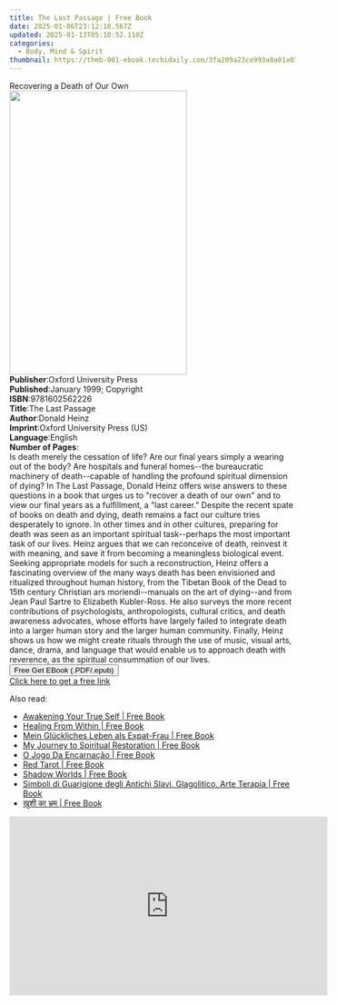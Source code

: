 ```yaml
---
title: The Last Passage | Free Book
date: 2025-01-06T23:12:18.567Z
updated: 2025-01-13T05:10:52.110Z
categories:
  - Body, Mind & Spirit
thumbnail: https://thmb-001-ebook.techidaily.com/3fa209a23ce993a8a01a0788955c61715c02c07d128a570c07b8ea9fc26a5541.jpg
---
```

<main id="book-container">
  <div class="flex flex-col">
    <div class="book-brief flex-1 py-6 px-4 sm:p-6 md:py-10 md:px-8">
      <!-- brief-->
      <div class="book-brief-main">Recovering a Death of Our Own</div>
    </div>
    <div
      class="book-meta-info flex-1 grid gap-4 col-start-1 col-end-3 row-start-1 sm:mb-6 sm:grid-cols-4 lg:gap-6 lg:col-start-2 lg:row-end-6 lg:row-span-6 lg:mb-0"
    >
      <div
        class="book-meta-info-left place-content-center mt-4 p-4 text-sm leading-6 col-start-2 col-span-2 dark:text-slate-400"
      >
        <img
          class="w-full h-500 object-cover rounded-lg sm:h-255 sm:col-span-2 lg:col-span-full"
          src="https://img-001-ebook.techidaily.com/ba64ba0fdbbe155455ba9939b2695b2927f93049017d42952fb0af0a8891e329.jpg"
          alt=""
          width="312"
          height="500"
        />
      </div>
      <div
        class="book-meta-info-right mt-2 col-start-1 row-start-2 col-span-3 self-center"
      >
        <!-- meta data  -->
        <div class="flex flex-col px-4 md:px-8">
          <div class="flex-1">
            <strong>Publisher</strong>:<span class="px-2"
              >Oxford University Press</span
            >
          </div>
          <div class="flex-1">
            <strong>Published</strong>:<span class="px-2"
              >January 1999; Copyright</span
            >
          </div>
          <div class="flex-1">
            <strong>ISBN</strong>:<span class="px-2">9781602562226</span>
          </div>
          <div class="flex-1">
            <strong>Title</strong>:<span class="px-2">The Last Passage</span>
          </div>
          <div class="flex-1">
            <strong>Author</strong>:<span class="px-2">Donald Heinz</span>
          </div>
          <div class="flex-1">
            <strong>Imprint</strong>:<span class="px-2"
              >Oxford University Press (US)</span
            >
          </div>
          <div class="flex-1">
            <strong>Language</strong>:<span class="px-2">English</span>
          </div>
          <div class="flex-1">
            <strong>Number of Pages</strong>:<span class="px-2"></span>
          </div>
        </div>
      </div>
    </div>
    <div class="book-description flex-1 py-6 px-4 sm:p-6 md:py-10 md:px-8">
      <div class="book-description-main">
        <div accordion-content="" id="description">
          Is death merely the cessation of life? Are our final years simply a
          wearing out of the body? Are hospitals and funeral homes--the
          bureaucratic machinery of death--capable of handling the profound
          spiritual dimension of dying? In The Last Passage, Donald Heinz offers
          wise answers to these questions in a book that urges us to "recover a
          death of our own" and to view our final years as a fulfillment, a
          "last career." Despite the recent spate of books on death and dying,
          death remains a fact our culture tries desperately to ignore. In other
          times and in other cultures, preparing for death was seen as an
          important spiritual task--perhaps the most important task of our
          lives. Heinz argues that we can reconceive of death, reinvest it with
          meaning, and save it from becoming a meaningless biological event.
          Seeking appropriate models for such a reconstruction, Heinz offers a
          fascinating overview of the many ways death has been envisioned and
          ritualized throughout human history, from the Tibetan Book of the Dead
          to 15th century Christian ars moriendi--manuals on the art of
          dying--and from Jean Paul Sartre to Elizabeth Kubler-Ross. He also
          surveys the more recent contributions of psychologists,
          anthropologists, cultural critics, and death awareness advocates,
          whose efforts have largely failed to integrate death into a larger
          human story and the larger human community. Finally, Heinz shows us
          how we might create rituals through the use of music, visual arts,
          dance, drama, and language that would enable us to approach death with
          reverence, as the spiritual consummation of our lives.
        </div>
        <div class="accordion-fader"></div>
      </div>
    </div>
    <div class="book-excerpts flex-1 py-6 px-4 sm:p-6 md:py-10 md:px-8"></div>
    <div
      class="book-about-author flex-1 py-6 px-4 sm:p-6 md:py-10 md:px-8"
    ></div>
    <div class="book-free-get flex-1 py-6 px-4 sm:p-6 md:py-10 md:px-8">
      <button
        id="btn-free-get"
        class="bg-blue-500 hover:bg-blue-700 text-white font-bold py-2 px-4 rounded"
      >
        Free Get EBook (.PDF/.epub)
      </button>
      <div id="countdown-display" class="px-2 text-lg mt-2"></div>
      <a
        id="free-link"
        class="hidden bg-blue-500 hover:bg-blue-700 text-white font-bold py-2 px-4 rounded"
        href="https://www.ebooks.com/en-us/book/273009/the-last-passage/donald-heinz/"
        target="_blank"
        >Click here to get a free link</a
      >
    </div>
    <script>
      let countdownTime = 0;
      let countdownInterval = null;
      document
        .getElementById('btn-free-get')
        .addEventListener('click', startCountdown);
      function startCountdown() {
        countdownTime = new Date().getTime() + 60000 * 3;
        countdownInterval = setInterval(updateCountdown, 1000);
        document.getElementById('btn-free-get').disabled = true;
        document
          .getElementById('btn-free-get')
          .classList.add('bg-gray-500', 'cursor-not-allowed');
      }
      function updateCountdown() {
        let currentTime = new Date().getTime();
        let timeLeft = countdownTime - currentTime;
        let secondsLeft = Math.floor(timeLeft / 1000);
        document.getElementById('countdown-display').innerHTML =
          `Remaining time: ${secondsLeft} seconds.`;
        if (secondsLeft <= 0) {
          clearInterval(countdownInterval);
          document.getElementById('btn-free-get').classList.add('hidden');
          document.getElementById('free-link').classList.remove('hidden');
          document.getElementById('countdown-display').innerHTML = '';
        }
      }
    </script>
  </div>
</main>

<ins class="adsbygoogle"
      style="display:block"
      data-ad-client="ca-pub-7571918770474297"
      data-ad-slot="8358498916"
      data-ad-format="auto"
      data-full-width-responsive="true"></ins>
    

<span class="atpl-alsoreadstyle">Also read:</span>
<div><ul>
<li><a href="https://novels-ebooks.techidaily.com/210860397-9781998082117-awakening-your-true-self/"><u>Awakening Your True Self | Free Book</u></a></li>
<li><a href="https://novels-ebooks.techidaily.com/210860708-9781088124840-healing-from-within/"><u>Healing From Within | Free Book</u></a></li>
<li><a href="https://novels-ebooks.techidaily.com/210859793-9781667452265-mein-gluckliches-leben-als-expat-frau/"><u>Mein Glückliches Leben als Expat-Frau | Free Book</u></a></li>
<li><a href="https://novels-ebooks.techidaily.com/210860699-9798987777534-my-journey-to-spiritual-restoration/"><u>My Journey to Spiritual Restoration | Free Book</u></a></li>
<li><a href="https://novels-ebooks.techidaily.com/210859762-9781667453934-o-jogo-da-encarnacao/"><u>O Jogo Da Encarnação | Free Book</u></a></li>
<li><a href="https://novels-ebooks.techidaily.com/210860131-9781623178482-red-tarot/"><u>Red Tarot | Free Book</u></a></li>
<li><a href="https://novels-ebooks.techidaily.com/210860008-9781991016515-shadow-worlds/"><u>Shadow Worlds | Free Book</u></a></li>
<li><a href="https://novels-ebooks.techidaily.com/210859802-9781667454757-simboli-di-guarigione-degli-antichi-slavi-glagolitico-arte-terapia/"><u>Simboli di Guarigione degli Antichi Slavi. Glagolitico. Arte Terapia | Free Book</u></a></li>
<li><a href="https://novels-ebooks.techidaily.com/210859734-9781667453590-khasha-ka-bharama/"><u>खुशी का भ्रम | Free Book</u></a></li>
</ul></div>

<!-- affiliate ads begin -->
<iframe width="560" height="315" src="https://www.youtube.com/embed/RAnyQ0uj9Yg?si=Es4_ulcdM_-LuDcq" title="YouTube video player" frameborder="0" allow="accelerometer; autoplay; clipboard-write; encrypted-media; gyroscope; picture-in-picture; web-share" referrerpolicy="strict-origin-when-cross-origin" allowfullscreen></iframe>
<!-- affiliate ads end -->

